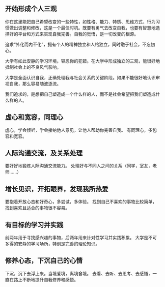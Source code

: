## 开始形成个人三观

你在这里能把自己希望改变的一些特性，如性格、能力、特质、思维方式、行为习惯做出调整和修改，这是一个最佳时机。既要有勇气去改变自我，也要有智慧地选择好的平台和方式来实现自我完善。自我的觉悟，是一切改变的根源。

追求“外化而内不化”，拥有个人的精神独立和人格独立，同时融于社会，不忘初心。

大学有如此安静的学习环境，容忍你的犯错。在大学中形成独立的三观，能很好地抵制社会上的不良风气影响。

大学是全面认识自我，正确处理我与社会关系的关键阶段。如果不能很好地认识审视自我，那么容易随波逐流。

我们追求的，是想把自己塑造成一个什么样的人，而不是社会希望把我们塑造成什么样的人。


## 虚心和宽容，同理心

虚心，学会倾听，学会接纳他人意见，让他人帮助你完善自我。
有同理心，多包容和宽容。


## 人际沟通交流，及关系处理

要好好地锻炼人际沟通交流能力。
处理好与不同人之间的关系（同学，室友，老师......）


## 增长见识，开拓眼界，发现我所热爱

要抱着开放心态和好奇心，多尝试，多体验。
找到自己不喜欢的事物比较简单，找到喜欢且适合的事物很不容易。


## 有目标的学习并实践

前两年用于寻找感兴趣的事物，后两年用来针对性学习并实践积累。
大学是不可多得的安静的学习场所，特别是完善的理论知识。


## 修养心态，下沉自己的心情

下沉，沉下去浮上来。当境爱境，离境舍境。
去看、去听、去思考、去感悟，一直在路上不断地提升自我修养和感悟。